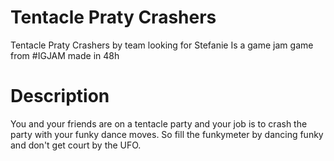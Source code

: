 # Tentacle Praty Crashers

Tentacle Praty Crashers by team looking for Stefanie
Is a game jam game from #IGJAM made in 48h

# Description
You and your friends are on a tentacle party and your job is to crash the party with your funky dance moves.
So fill the funkymeter by dancing funky and don't get court by the UFO.

